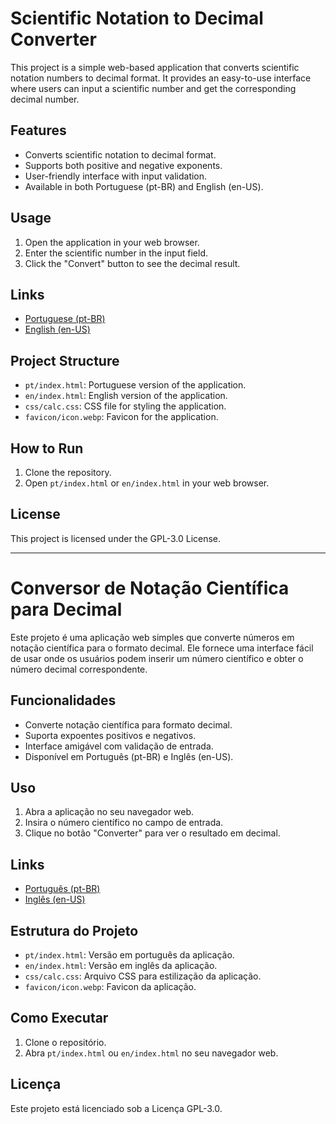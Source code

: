 # Scientific Notation to Decimal Converter

This project is a simple web-based application that converts scientific notation numbers to decimal format. It provides an easy-to-use interface where users can input a scientific number and get the corresponding decimal number.

## Features

- Converts scientific notation to decimal format.
- Supports both positive and negative exponents.
- User-friendly interface with input validation.
- Available in both Portuguese (pt-BR) and English (en-US).

## Usage

1. Open the application in your web browser.
2. Enter the scientific number in the input field.
3. Click the "Convert" button to see the decimal result.

## Links

- [Portuguese (pt-BR)](https://cientific-notation-to-decimal.vercel.app/pt/)
- [English (en-US)](https://cientific-notation-to-decimal.vercel.app/en/)

## Project Structure

- `pt/index.html`: Portuguese version of the application.
- `en/index.html`: English version of the application.
- `css/calc.css`: CSS file for styling the application.
- `favicon/icon.webp`: Favicon for the application.

## How to Run

1. Clone the repository.
2. Open `pt/index.html` or `en/index.html` in your web browser.

## License

This project is licensed under the GPL-3.0 License.

---
# Conversor de Notação Científica para Decimal

Este projeto é uma aplicação web simples que converte números em notação científica para o formato decimal. Ele fornece uma interface fácil de usar onde os usuários podem inserir um número científico e obter o número decimal correspondente.

## Funcionalidades

- Converte notação científica para formato decimal.
- Suporta expoentes positivos e negativos.
- Interface amigável com validação de entrada.
- Disponível em Português (pt-BR) e Inglês (en-US).

## Uso

1. Abra a aplicação no seu navegador web.
2. Insira o número científico no campo de entrada.
3. Clique no botão "Converter" para ver o resultado em decimal.

## Links

- [Português (pt-BR)](https://cientific-notation-to-decimal.vercel.app/pt/)
- [Inglês (en-US)](https://cientific-notation-to-decimal.vercel.app/en/)

## Estrutura do Projeto

- `pt/index.html`: Versão em português da aplicação.
- `en/index.html`: Versão em inglês da aplicação.
- `css/calc.css`: Arquivo CSS para estilização da aplicação.
- `favicon/icon.webp`: Favicon da aplicação.

## Como Executar

1. Clone o repositório.
2. Abra `pt/index.html` ou `en/index.html` no seu navegador web.

## Licença

Este projeto está licenciado sob a Licença GPL-3.0.